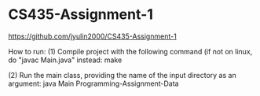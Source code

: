 # CS435-Assignment-1
https://github.com/jyulin2000/CS435-Assignment-1

How to run:
(1) Compile project with the following command (if not on linux, do "javac Main.java" instead:
make

(2) Run the main class, providing the name of the input directory as an argument:
java Main Programming-Assignment-Data

